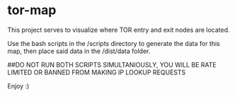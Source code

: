 # tor-map

This project serves to visualize where TOR entry and exit nodes are located.

Use the bash scripts in the /scripts directory to generate the data for this map, then place said data in the /dist/data folder. 

##DO NOT RUN BOTH SCRIPTS SIMULTANIOUSLY, YOU WILL BE RATE LIMITED OR BANNED FROM MAKING IP LOOKUP REQUESTS

Enjoy :)
